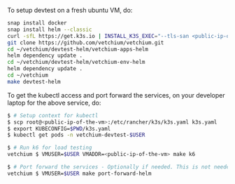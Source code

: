 To setup devtest on a fresh ubuntu VM, do:

```bash
snap install docker
snap install helm --classic
curl -sfL https://get.k3s.io | INSTALL_K3S_EXEC="--tls-san <public-ip-of-the-vm>" sh -
git clone https://github.com/vetchium/vetchium.git
cd ~/vetchium/devtest-helm/vetchium-apps-helm
helm dependency update .
cd ~/vetchium/devtest-helm/vetchium-env-helm
helm dependency update .
cd ~/vetchium
make devtest-helm
```

To get the kubectl access and port forward the services, on your developer laptop for the above service, do:
```bash
$ # Setup context for kubectl
$ scp root@<public-ip-of-the-vm>:/etc/rancher/k3s/k3s.yaml k3s.yaml
$ export KUBECONFIG=$PWD/k3s.yaml
$ kubectl get pods -n vetchium-devtest-$USER

$ # Run k6 for load testing
vetchium $ VMUSER=$USER VMADDR=<public-ip-of-the-vm> make k6

$ # Port forward the services - Optionally if needed. This is not needed mostly, if the VMADDR services are reachable directly via VMADDR
vetchium $ VMUSER=$USER make port-forward-helm
```
